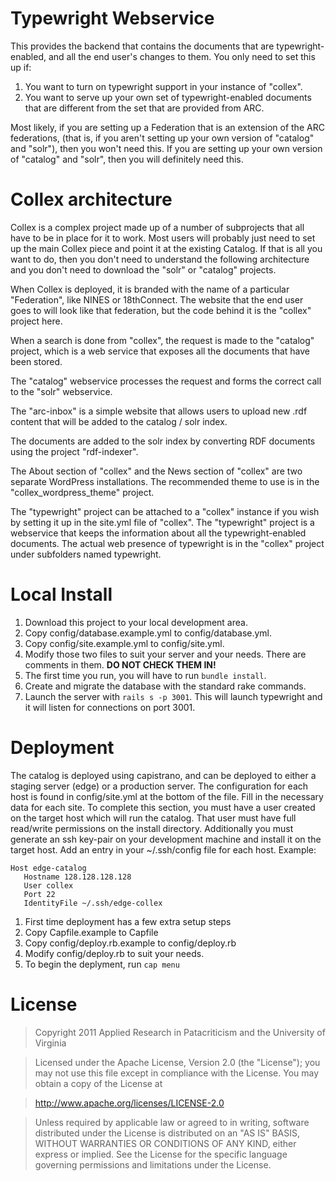 # Typewright Webservice

This provides the backend that contains the documents that are 
typewright-enabled, and all the end user's changes to them. You only need 
to set this up if:

1. You want to turn on typewright support in your instance of "collex".
2. You want to serve up your own set of typewright-enabled documents that are different from the set that are provided from ARC.

Most likely, if you are setting up a Federation that is an extension of the
ARC federations, (that is, if you aren't setting up your own version of 
"catalog" and "solr"), then you won't need this. If you are setting up your 
own version of "catalog" and "solr", then you will definitely need this.

# Collex architecture

Collex is a complex project made up of a number of subprojects that all have to
be in place for it to work. Most users will probably just need to set up the 
main Collex piece and point it at the existing Catalog. If that is all you want
to do, then you don't need to understand the following architecture and you 
don't need to download the "solr" or "catalog" projects.

When Collex is deployed, it is branded with the name of a particular 
"Federation", like NINES or 18thConnect. The website that the end user goes to 
will look like that federation, but the code behind it is the "collex" 
project here.

When a search is done from "collex", the request is made to the "catalog" 
project, which is a web service that exposes all the documents that have been 
stored.

The "catalog" webservice processes the request and forms the correct call to 
the "solr" webservice.

The "arc-inbox" is a simple website that allows users to upload new .rdf 
content that will be added to the catalog / solr index.

The documents are added to the solr index by converting RDF documents using 
the project "rdf-indexer".

The About section of "collex" and the News section of "collex" are two separate
WordPress installations. The recommended theme to use is in the 
"collex_wordpress_theme" project.

The "typewright" project can be attached to a "collex" instance if you wish by 
setting it up in the site.yml file of "collex". The "typewright" project is a 
webservice that keeps the information about all the typewright-enabled
documents. The actual web presence of typewright is in the "collex" project 
under subfolders named typewright.

# Local Install

1. Download this project to your local development area.
2. Copy config/database.example.yml to config/database.yml.
3. Copy config/site.example.yml to config/site.yml.
4. Modify those two files to suit your server and your needs. There are comments in them. **DO NOT CHECK THEM IN!**
5. The first time you run, you will have to run `bundle install`.
6. Create and migrate the database with the standard rake commands.
8. Launch the server with `rails s -p 3001`. This will launch typewright and it will listen for connections on port 3001.

# Deployment

The catalog is deployed using capistrano, and can be deployed to either a staging server (edge) or a production server. The configuration for each host is found in config/site.yml at the bottom of the file. Fill in the necessary data for each site. To complete this section, you  must have a user created on the target host which will run the catalog. That user must have full read/write permissions on the install directory. Additionally you must generate an ssh key-pair on your development machine and install it on the target host. Add an entry in your ~/.ssh/config file for each host. Example:

    Host edge-catalog
       Hostname 128.128.128.128
       User collex
       Port 22
       IdentityFile ~/.ssh/edge-collex

1. First time deployment has a few extra setup steps
  1. Copy Capfile.example to Capfile
  2. Copy config/deploy.rb.example to config/deploy.rb
  3. Modify config/deploy.rb to suit your needs.
2. To begin the deplyment, run `cap menu`


# License

> Copyright 2011 Applied Research in Patacriticism
and the University of Virginia

> Licensed under the Apache License, Version 2.0 (the "License");
you may not use this file except in compliance with the License.
You may obtain a copy of the License at

>  <http://www.apache.org/licenses/LICENSE-2.0>

> Unless required by applicable law or agreed to in writing, software
distributed under the License is distributed on an "AS IS" BASIS,
WITHOUT WARRANTIES OR CONDITIONS OF ANY KIND, either express or implied.
See the License for the specific language governing permissions and
limitations under the License.